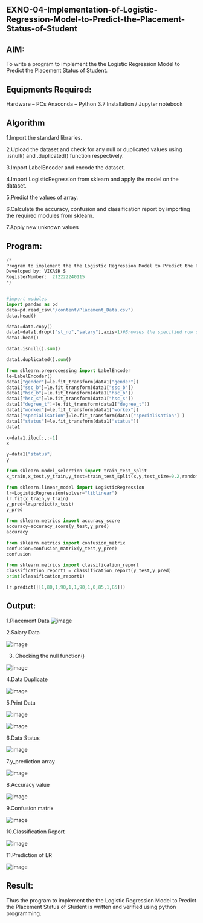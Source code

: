 ## EXNO-04-Implementation-of-Logistic-Regression-Model-to-Predict-the-Placement-Status-of-Student

## AIM:
To write a program to implement the the Logistic Regression Model to Predict the Placement Status of Student.

## Equipments Required:

Hardware – PCs
Anaconda – Python 3.7 Installation / Jupyter notebook

## Algorithm
1.Import the standard libraries.

2.Upload the dataset and check for any null or duplicated values using .isnull() and .duplicated() function respectively.

3.Import LabelEncoder and encode the dataset.

4.Import LogisticRegression from sklearn and apply the model on the dataset.

5.Predict the values of array.

6.Calculate the accuracy, confusion and classification report by importing the required modules from sklearn.

7.Apply new unknown values 

## Program:
```python
/*
Program to implement the the Logistic Regression Model to Predict the Placement Status of Student.
Developed by: VIKASH S
RegisterNumber:  212222240115
*/


#import modules
import pandas as pd
data=pd.read_csv("/content/Placement_Data.csv")
data.head()

data1=data.copy()
data1=data1.drop(["sl_no","salary"],axis=1)#Browses the specified row or column
data1.head()

data1.isnull().sum()

data1.duplicated().sum()

from sklearn.preprocessing import LabelEncoder
le=LabelEncoder()
data1["gender"]=le.fit_transform(data1["gender"])
data1["ssc_b"]=le.fit_transform(data1["ssc_b"])
data1["hsc_b"]=le.fit_transform(data1["hsc_b"])
data1["hsc_s"]=le.fit_transform(data1["hsc_s"])
data1["degree_t"]=le.fit_transform(data1["degree_t"])
data1["workex"]=le.fit_transform(data1["workex"])
data1["specialisation"]=le.fit_transform(data1["specialisation"] )     
data1["status"]=le.fit_transform(data1["status"])       
data1 

x=data1.iloc[:,:-1]
x

y=data1["status"]
y

from sklearn.model_selection import train_test_split
x_train,x_test,y_train,y_test=train_test_split(x,y,test_size=0.2,random_state=0)

from sklearn.linear_model import LogisticRegression
lr=LogisticRegression(solver="liblinear")
lr.fit(x_train,y_train)
y_pred=lr.predict(x_test)
y_pred

from sklearn.metrics import accuracy_score
accuracy=accuracy_score(y_test,y_pred)
accuracy

from sklearn.metrics import confusion_matrix
confusion=confusion_matrix(y_test,y_pred)
confusion

from sklearn.metrics import classification_report
classification_report1 = classification_report(y_test,y_pred)
print(classification_report1)

lr.predict([[1,80,1,90,1,1,90,1,0,85,1,85]])

```

## Output:

1.Placement Data
![image](https://github.com/Jayabharathi3/Implementation-of-Logistic-Regression-Model-to-Predict-the-Placement-Status-of-Student/assets/120367796/a664d351-5452-489e-8323-6f8642b2bd65)


2.Salary Data


![image](https://github.com/Jayabharathi3/Implementation-of-Logistic-Regression-Model-to-Predict-the-Placement-Status-of-Student/assets/120367796/e79158e0-cde1-4ac3-ad7b-741fab7bf6b8)



3. Checking the null function()


![image](https://github.com/Jayabharathi3/Implementation-of-Logistic-Regression-Model-to-Predict-the-Placement-Status-of-Student/assets/120367796/3177a6d9-bdcb-4c56-b689-ce60f5114072)



4.Data Duplicate

![image](https://github.com/Jayabharathi3/Implementation-of-Logistic-Regression-Model-to-Predict-the-Placement-Status-of-Student/assets/120367796/536c075a-aae4-4f13-ac61-be9986936eb7)



5.Print Data

![image](https://github.com/Jayabharathi3/Implementation-of-Logistic-Regression-Model-to-Predict-the-Placement-Status-of-Student/assets/120367796/cc12a379-bdc9-4046-86de-8fb0812aa5e7)

![image](https://github.com/Jayabharathi3/Implementation-of-Logistic-Regression-Model-to-Predict-the-Placement-Status-of-Student/assets/120367796/cc3ee47b-5b2b-4b0c-a87a-d13f4f541962)


6.Data Status

![image](https://github.com/Jayabharathi3/Implementation-of-Logistic-Regression-Model-to-Predict-the-Placement-Status-of-Student/assets/120367796/11bd5866-a98f-4fad-837c-919c022a10f2)


7.y_prediction array

![image](https://github.com/Jayabharathi3/Implementation-of-Logistic-Regression-Model-to-Predict-the-Placement-Status-of-Student/assets/120367796/f388a783-bbe2-47cf-abb2-1b4cb9d92267)


8.Accuracy value


![image](https://github.com/Jayabharathi3/Implementation-of-Logistic-Regression-Model-to-Predict-the-Placement-Status-of-Student/assets/120367796/29072677-493f-4f5e-ba2b-08a24d8cd96d)



9.Confusion matrix

![image](https://github.com/Jayabharathi3/Implementation-of-Logistic-Regression-Model-to-Predict-the-Placement-Status-of-Student/assets/120367796/15f2f330-fcf1-4bc2-88fc-f93337af126e)



10.Classification Report

![image](https://github.com/Jayabharathi3/Implementation-of-Logistic-Regression-Model-to-Predict-the-Placement-Status-of-Student/assets/120367796/9ef17dab-bd87-48e9-b2c6-1ee85027abdc)



11.Prediction of LR

![image](https://github.com/Jayabharathi3/Implementation-of-Logistic-Regression-Model-to-Predict-the-Placement-Status-of-Student/assets/120367796/3feb3940-8814-4bf3-a8a8-74356556ad6e)





## Result:
Thus the program to implement the the Logistic Regression Model to Predict the Placement Status of Student is written and verified using python programming.
